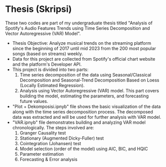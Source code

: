 # Thesis (Skripsi)

These two codes are part of my undergraduate thesis titled "Analysis of Spotify's Audio Features Trends using Time Series Decomposition and Vector Autoregressive (VAR) Model".
- Thesis Objective: Analyze musical trends on the streaming platform since the beginning of 2017 until mid 2023 from the 200 most popular songs (based on streams) weekly.
- Data for this project are collected from Spotify's official chart website and the platform's Developer API.
- This project is divided into two parts:
  1. Time series decomposition of the data using Seasonal/Classical Decomposition and Seasonal-Trend Decomposition Based on Loess (Locally Estimated Regression).
  2. Analysis using Vector Autoregressive (VAR) model. This part covers building the model, estimating the parameters, and forecasting future values. 
- "Plot + Dekomposisi.ipnyb" file shows the basic visualization of the data along with the time series decomposition process. The decomposed data was extracted and will be used for further analysis with VAR model.
- "VAR.ipnyb" file demonstrates building and analyzing VAR model chronologically. The steps involved are:
  1. Granger Causality test
  2. Stationary (Augmented Dicky-Fuller) test
  3. Cointegration (Johansen) test
  4. Model selection (order of the model) using AIC, BIC, and HQIC
  5. Parameter estimation
  6. Forecasting & Error analysis
